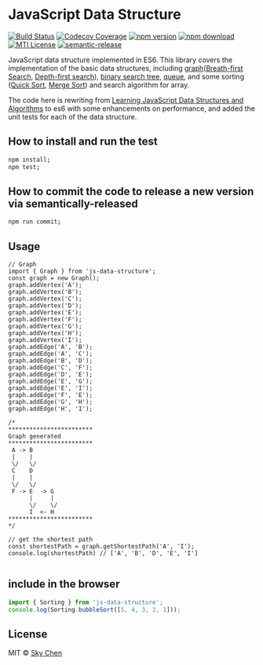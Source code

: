 # JavaScript Data Structure

[![Build Status](https://travis-ci.org/almandsky/js-data-structure.svg?branch=master)](https://travis-ci.org/almandsky/js-data-structure)
[![Codecov Coverage](https://img.shields.io/codecov/c/github/almandsky/js-data-structure.svg)](https://codecov.io/gh/almandsky/js-data-structure)
[![npm version](https://img.shields.io/npm/v/js-data-structure.svg)](https://www.npmjs.com/package/js-data-structure)
[![npm download](https://img.shields.io/npm/dt/js-data-structure.svg)](https://www.npmjs.com/package/js-data-structure)
[![MTI License](https://img.shields.io/npm/l/js-data-structure.svg)](http://opensource.org/licenses/MIT)
[![semantic-release](https://img.shields.io/badge/%20%20%F0%9F%93%A6%F0%9F%9A%80-semantic--release-e10079.svg)](https://github.com/semantic-release/semantic-release)


JavaScript data structure implemented in ES6.  This library covers the implementation of the basic data structures, including [graph](https://en.wikipedia.org/wiki/Graph_%28abstract_data_type%29)([Breath-first Search](https://en.wikipedia.org/wiki/Breadth-first_search), [Depth-first search](https://en.wikipedia.org/wiki/Depth-first_search)), [binary search tree](https://en.wikipedia.org/wiki/Binary_search_tree), [queue](https://en.wikipedia.org/wiki/Queue_%28abstract_data_type%29), and some sorting ([Quick Sort](http://en.wikipedia.org/wiki/Quicksort), [Merge Sort](http://en.wikipedia.org/wiki/Merge_sort)) and search algorithm for array.

The code here is rewriting from [Learning JavaScript Data Structures and Algorithms](https://github.com/loiane/javascript-datastructures-algorithms) to es6 with some enhancements on performance, and added the unit tests for each of the data structure.


## How to install and run the test

```bash
npm install;
npm test;
```

## How to commit the code to release a new version via semantically-released

```bash
npm run commit;

```

## Usage

```
// Graph
import { Graph } from 'js-data-structure';
const graph = new Graph();
graph.addVertex('A');
graph.addVertex('B');
graph.addVertex('C');
graph.addVertex('D');
graph.addVertex('E');
graph.addVertex('F');
graph.addVertex('G');
graph.addVertex('H');
graph.addVertex('I');
graph.addEdge('A', 'B');
graph.addEdge('A', 'C');
graph.addEdge('B', 'D');
graph.addEdge('C', 'F');
graph.addEdge('D', 'E');
graph.addEdge('E', 'G');
graph.addEdge('E', 'I');
graph.addEdge('F', 'E');
graph.addEdge('G', 'H');
graph.addEdge('H', 'I');

/*
************************
Graph generated
************************
 A -> B
 |    |
 \/   \/
 C    D
 |    |
 \/   \/
 F -> E  -> G
      |     |
      \/    \/
      I  <- H
************************
*/

// get the shortest path
const shortestPath = graph.getShortestPath('A', 'I');
console.log(shortestPath) // ['A', 'B', 'D', 'E', 'I']


```

## include in the browser

```javascript
import { Sorting } from 'js-data-structure';
console.log(Sorting.bubbleSort([5, 4, 3, 2, 1]));

```

## License

MIT © [Sky Chen](https://www.skychen.com)
